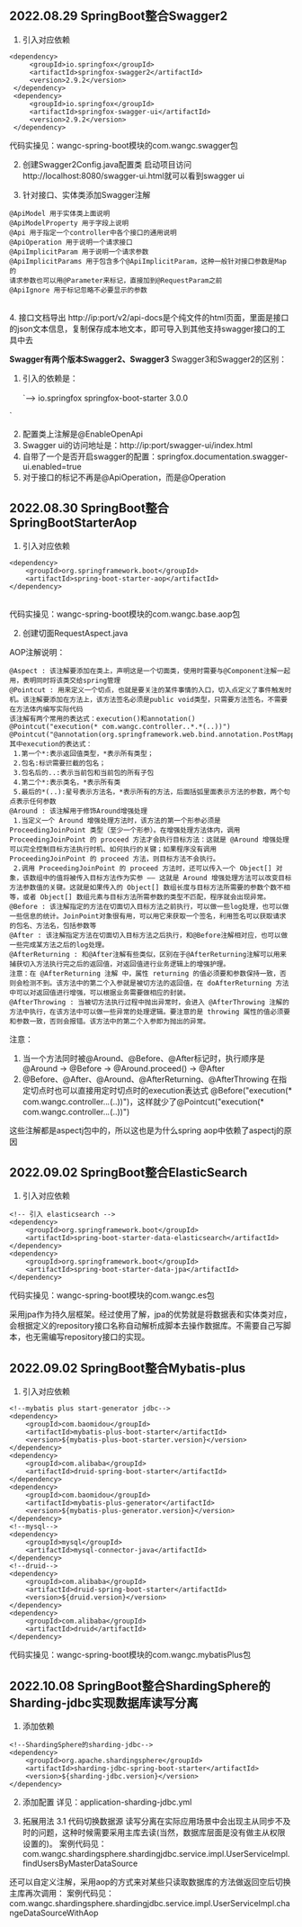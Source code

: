 ## 2022.08.29 SpringBoot整合Swagger2 
1. 引入对应依赖
```
<dependency>
     <groupId>io.springfox</groupId>
     <artifactId>springfox-swagger2</artifactId>
     <version>2.9.2</version>
 </dependency>
 <dependency>
     <groupId>io.springfox</groupId>
     <artifactId>springfox-swagger-ui</artifactId>
     <version>2.9.2</version>
 </dependency>
```
代码实操见：wangc-spring-boot模块的com.wangc.swagger包

2. 创建Swagger2Config.java配置类
启动项目访问http://localhost:8080/swagger-ui.html就可以看到swagger ui

3. 针对接口、实体类添加Swagger注解
```
@ApiModel 用于实体类上面说明
@ApiModelProperty 用于字段上说明
@Api 用于指定一个controller中各个接口的通用说明
@ApiOperation 用于说明一个请求接口
@ApiImplicitParam 用于说明一个请求参数
@ApiImplicitParams 用于包含多个@ApiImplicitParam，这种一般针对接口参数是Map的
请求参数也可以用@Parameter来标记，直接加到@RequestParam之前
@ApiIgnore 用于标记忽略不必要显示的参数
```
<br>
4. 接口文档导出
http://ip:port/v2/api-docs是个纯文件的html页面，里面是接口的json文本信息，复制保存成本地文本，即可导入到其他支持swagger接口的工具中去     
        
**Swagger有两个版本Swagger2、Swagger3**
Swagger3和Swagger2的区别：
1. 引入的依赖是：<br><br>
`<dependency>-->
     <groupId>io.springfox</groupId>
     <artifactId>springfox-boot-starter</artifactId>
     <version>3.0.0</version>
 </dependency>
 `

2. 配置类上注解是@EnableOpenApi
3. Swagger ui的访问地址是：http://ip:port/swagger-ui/index.html
4. 自带了一个是否开启swagger的配置：springfox.documentation.swagger-ui.enabled=true
5. 对于接口的标记不再是@ApiOperation，而是@Operation

## 2022.08.30 SpringBoot整合SpringBootStarterAop
1. 引入对应依赖
```
<dependency>
    <groupId>org.springframework.boot</groupId>
    <artifactId>spring-boot-starter-aop</artifactId>
</dependency>
```
<br>
代码实操见：wangc-spring-boot模块的com.wangc.base.aop包

2. 创建切面RequestAspect.java

AOP注解说明：
```
@Aspect : 该注解要添加在类上，声明这是一个切面类，使用时需要与@Component注解一起用，表明同时将该类交给spring管理
@Pointcut : 用来定义一个切点，也就是要关注的某件事情的入口，切入点定义了事件触发时机。该注解要添加在方法上，该方法签名必须是public void类型，只需要方法签名，不需要在方法体内编写实际代码
该注解有两个常用的表达式：execution()和annotation()
@Pointcut("execution(* com.wangc.controller..*.*(..))")
@Pointcut("@annotation(org.springframework.web.bind.annotation.PostMapping)")
其中execution的表达式：
 1.第一个*:表示返回值类型，*表示所有类型；
 2.包名:标识需要拦截的包名；
 3.包名后的..:表示当前包和当前包的所有子包
 4.第二个*:表示类名，*表示所有类
 5.最后的*(..):星号表示方法名，*表示所有的方法，后面括弧里面表示方法的参数，两个句点表示任何参数
@Around : 该注解用于修饰Around增强处理
 1.当定义一个 Around 增强处理方法时，该方法的第一个形参必须是 ProceedingJoinPoint 类型（至少一个形参）。在增强处理方法体内，调用 ProceedingJoinPoint 的 proceed 方法才会执行目标方法：这就是 @Around 增强处理可以完全控制目标方法执行时机、如何执行的关键；如果程序没有调用 ProceedingJoinPoint 的 proceed 方法，则目标方法不会执行。
 2.调用 ProceedingJoinPoint 的 proceed 方法时，还可以传入一个 Object[] 对象，该数组中的值将被传入目标方法作为实参 —— 这就是 Around 增强处理方法可以改变目标方法参数值的关键。这就是如果传入的 Object[] 数组长度与目标方法所需要的参数个数不相等，或者 Object[] 数组元素与目标方法所需参数的类型不匹配，程序就会出现异常。
@Before : 该注解指定的方法在切面切入目标方法之前执行，可以做一些log处理，也可以做一些信息的统计。JoinPoint对象很有用，可以用它来获取一个签名，利用签名可以获取请求的包名、方法名，包括参数等
@After : 该注解指定方法在切面切入目标方法之后执行，和@Before注解相对应，也可以做一些完成某方法之后的log处理。
@AfterReturning : 和@After注解有些类似，区别在于@AfterReturning注解可以用来捕获切入方法执行完之后的返回值，对返回值进行业务逻辑上的增强护理。
注意：在 @AfterReturning 注解 中，属性 returning 的值必须要和参数保持一致，否则会检测不到。该方法中的第二个入参就是被切方法的返回值，在 doAfterReturning 方法中可以对返回值进行增强，可以根据业务需要做相应的封装。
@AfterThrowing : 当被切方法执行过程中抛出异常时，会进入 @AfterThrowing 注解的方法中执行，在该方法中可以做一些异常的处理逻辑。要注意的是 throwing 属性的值必须要和参数一致，否则会报错。该方法中的第二个入参即为抛出的异常。

```

注意：

1. 当一个方法同时被@Around、@Before、@After标记时，执行顺序是@Around -> @Before -> @Around.proceed() -> @After
2. @Before、@After、@Around、@AfterReturning、@AfterThrowing 在指定切点时也可以直接用定时切点时的execution表达式
@Before("execution(* com.wangc.controller..*.*(..))")，这样就少了@Pointcut("execution(* com.wangc.controller..*.*(..))")

这些注解都是aspectj包中的，所以这也是为什么spring aop中依赖了aspectj的原因

## 2022.09.02 SpringBoot整合ElasticSearch
1. 引入对应依赖
```
<!-- 引入 elasticsearch -->
<dependency>
    <groupId>org.springframework.boot</groupId>
    <artifactId>spring-boot-starter-data-elasticsearch</artifactId>
</dependency>
<dependency>
    <groupId>org.springframework.boot</groupId>
    <artifactId>spring-boot-starter-data-jpa</artifactId>
</dependency>
```
代码实操见：wangc-spring-boot模块的com.wangc.es包

采用jpa作为持久层框架。经过使用了解，jpa的优势就是将数据表和实体类对应，会根据定义的repository接口名称自动解析成脚本去操作数据库。不需要自己写脚本，也无需编写repository接口的实现。

## 2022.09.02 SpringBoot整合Mybatis-plus
1. 引入对应依赖
```
<!--mybatis plus start-generator jdbc-->
<dependency>
    <groupId>com.baomidou</groupId>
    <artifactId>mybatis-plus-boot-starter</artifactId>
    <version>${mybatis-plus-boot-starter.version}</version>
</dependency>
<dependency>
    <groupId>com.alibaba</groupId>
    <artifactId>druid-spring-boot-starter</artifactId>
</dependency>
<dependency>
    <groupId>com.baomidou</groupId>
    <artifactId>mybatis-plus-generator</artifactId>
    <version>${mybatis-plus-generator.version}</version>
</dependency>
<!--mysql-->
<dependency>
    <groupId>mysql</groupId>
    <artifactId>mysql-connector-java</artifactId>
</dependency>
<!--druid-->
<dependency>
    <groupId>com.alibaba</groupId>
    <artifactId>druid-spring-boot-starter</artifactId>
    <version>${druid.version}</version>
</dependency>
<dependency>
    <groupId>com.alibaba</groupId>
    <artifactId>druid</artifactId>
</dependency>
```
代码实操见：wangc-spring-boot模块的com.wangc.mybatisPlus包

## 2022.10.08 SpringBoot整合ShardingSphere的Sharding-jdbc实现数据库读写分离
1. 添加依赖
```
<!--ShardingSphere的sharding-jdbc-->
<dependency>
    <groupId>org.apache.shardingsphere</groupId>
    <artifactId>sharding-jdbc-spring-boot-starter</artifactId>
    <version>${sharding-jdbc.version}</version>
</dependency>
```

2. 添加配置
详见：application-sharding-jdbc.yml

3. 拓展用法
3.1 代码切换数据源
读写分离在实际应用场景中会出现主从同步不及时的问题，这种时候需要采用主库去读(当然，数据库层面是没有做主从权限设置的)。
案例代码见：com.wangc.shardingsphere.shardingjdbc.service.impl.UserServiceImpl.findUsersByMasterDataSource

还可以自定义注解，采用aop的方式来对某些只读取数据库的方法做返回空后切换主库再次调用：
案例代码见：com.wangc.shardingsphere.shardingjdbc.service.impl.UserServiceImpl.changeDataSourceWithAop

